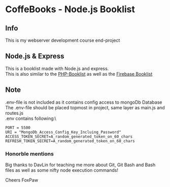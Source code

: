 # CoffeBooks - Node.js Booklist
## Info
This is my webserver development course end-project
## Node.js & Express
This is a booklist made with Node.js and express.\
This is also similar to the [PHP-Booklist](https://github.com/VulpesPaw/PHP-BookList "Link to PHP-BookList, Booklist made with native PHP") as well as the [Firebase Booklist](https://github.com/VulpesPaw/FireBookList "Link to FireBookList, Booklist made with Firebase and Firestore") 
## Note
.env-file is not included as it contains config access to mongoDb Database\
The .env-file should be placed topmost in project, same layer as main.js and routes.js\
.env contains following:\
``` .env
PORT = 5500
URI = "MongoDb_Access_Config_Key_Incluing_Password"
ACCESS_TOKEN_SECRET=A_random_generated_token_on_60_chars
REFRESH_TOKEN_SECRET=A_random_generated_token_on_60_chars
```

### Honorble mentions
Big thanks to DavLin for teaching me more about Git, Git Bash and Bash files as well as some nifty node execution commands!

Cheers FoxPaw
